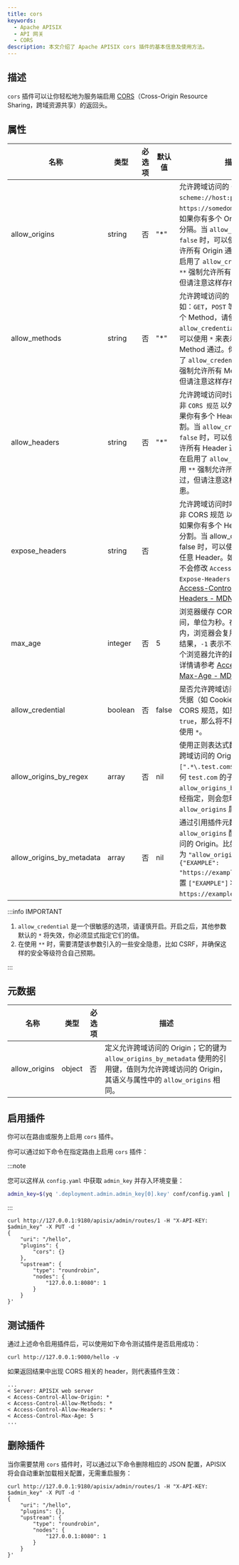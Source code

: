 ```yaml
---
title: cors
keywords:
  - Apache APISIX
  - API 网关
  - CORS
description: 本文介绍了 Apache APISIX cors 插件的基本信息及使用方法。
---
```


<!--
#
# Licensed to the Apache Software Foundation (ASF) under one or more
# contributor license agreements.  See the NOTICE file distributed with
# this work for additional information regarding copyright ownership.
# The ASF licenses this file to You under the Apache License, Version 2.0
# (the "License"); you may not use this file except in compliance with
# the License.  You may obtain a copy of the License at
#
#     http://www.apache.org/licenses/LICENSE-2.0
#
# Unless required by applicable law or agreed to in writing, software
# distributed under the License is distributed on an "AS IS" BASIS,
# WITHOUT WARRANTIES OR CONDITIONS OF ANY KIND, either express or implied.
# See the License for the specific language governing permissions and
# limitations under the License.
#
-->

## 描述

`cors` 插件可以让你轻松地为服务端启用 [CORS](https://developer.mozilla.org/en-US/docs/Web/HTTP/CORS)（Cross-Origin Resource Sharing，跨域资源共享）的返回头。

## 属性

| 名称             | 类型    | 必选项 | 默认值 | 描述                                                         |
| ---------------- | ------- | ------ | ------ | ------------------------------------------------------------ |
| allow_origins    | string  | 否   | "*"    | 允许跨域访问的 Origin，格式为 `scheme://host:port`，示例如 `https://somedomain.com:8081`。如果你有多个 Origin，请使用 `,` 分隔。当 `allow_credential` 为 `false` 时，可以使用 `*` 来表示允许所有 Origin 通过。你也可以在启用了 `allow_credential` 后使用 `**` 强制允许所有 Origin 均通过，但请注意这样存在安全隐患。 |
| allow_methods    | string  | 否   | "*"    | 允许跨域访问的 Method，比如：`GET`，`POST` 等。如果你有多个 Method，请使用 `,` 分割。当 `allow_credential` 为 `false` 时，可以使用 `*` 来表示允许所有 Method 通过。你也可以在启用了 `allow_credential` 后使用 `**` 强制允许所有 Method 都通过，但请注意这样存在安全隐患。 |
| allow_headers    | string  | 否   | "*"    | 允许跨域访问时请求方携带哪些非 `CORS 规范` 以外的 Header。如果你有多个 Header，请使用 `,` 分割。当 `allow_credential` 为 `false` 时，可以使用 `*` 来表示允许所有 Header 通过。你也可以在启用了 `allow_credential` 后使用 `**` 强制允许所有 Header 都通过，但请注意这样存在安全隐患。 |
| expose_headers   | string  | 否   |        | 允许跨域访问时响应方携带哪些非 CORS 规范 以外的 Header。如果你有多个 Header，请使用 , 分割。当 allow_credential 为 false 时，可以使用 * 来表示允许任意 Header。如果不设置，插件不会修改 `Access-Control-Expose-Headers` 头，详情请参考 [Access-Control-Expose-Headers - MDN](https://developer.mozilla.org/en-US/docs/Web/HTTP/Headers/Access-Control-Expose-Headers)。 |
| max_age          | integer | 否   | 5      | 浏览器缓存 CORS 结果的最大时间，单位为秒。在这个时间范围内，浏览器会复用上一次的检查结果，`-1` 表示不缓存。请注意各个浏览器允许的最大时间不同，详情请参考 [Access-Control-Max-Age - MDN](https://developer.mozilla.org/en-US/docs/Web/HTTP/Headers/Access-Control-Max-Age#directives)。 |
| allow_credential | boolean | 否   | false  | 是否允许跨域访问的请求方携带凭据（如 Cookie 等）。根据 CORS 规范，如果设置该选项为 `true`，那么将不能在其他属性中使用 `*`。 |
| allow_origins_by_regex | array | 否   | nil  | 使用正则表达式数组来匹配允许跨域访问的 Origin，如 `[".*\.test.com$"]` 可以匹配任何 `test.com` 的子域名。如果 `allow_origins_by_regex` 属性已经指定，则会忽略 `allow_origins` 属性。 |
| allow_origins_by_metadata | array | 否    | nil   | 通过引用插件元数据的 `allow_origins` 配置允许跨域访问的 Origin。比如当插件元数据为 `"allow_origins": {"EXAMPLE": "https://example.com"}` 时，配置 `["EXAMPLE"]` 将允许 Origin `https://example.com` 的访问。  |

:::info IMPORTANT

1. `allow_credential` 是一个很敏感的选项，请谨慎开启。开启之后，其他参数默认的 `*` 将失效，你必须显式指定它们的值。
2. 在使用 `**` 时，需要清楚该参数引入的一些安全隐患，比如 CSRF，并确保这样的安全等级符合自己预期。

:::

## 元数据

| 名称           | 类型    | 必选项  | 描述                       |
| -----------   | ------  | ------ | ------------------ |
| allow_origins | object  | 否    | 定义允许跨域访问的 Origin；它的键为 `allow_origins_by_metadata` 使用的引用键，值则为允许跨域访问的 Origin，其语义与属性中的 `allow_origins` 相同。 |

## 启用插件

你可以在路由或服务上启用 `cors` 插件。

你可以通过如下命令在指定路由上启用 `cors` 插件：

:::note

您可以这样从 `config.yaml` 中获取 `admin_key` 并存入环境变量：

```bash
admin_key=$(yq '.deployment.admin.admin_key[0].key' conf/config.yaml | sed 's/"//g')
```

:::

```shell
curl http://127.0.0.1:9180/apisix/admin/routes/1 -H "X-API-KEY: $admin_key" -X PUT -d '
{
    "uri": "/hello",
    "plugins": {
        "cors": {}
    },
    "upstream": {
        "type": "roundrobin",
        "nodes": {
            "127.0.0.1:8080": 1
        }
    }
}'
```

## 测试插件

通过上述命令启用插件后，可以使用如下命令测试插件是否启用成功：

```shell
curl http://127.0.0.1:9080/hello -v
```

如果返回结果中出现 CORS 相关的 header，则代表插件生效：

```shell
...
< Server: APISIX web server
< Access-Control-Allow-Origin: *
< Access-Control-Allow-Methods: *
< Access-Control-Allow-Headers: *
< Access-Control-Max-Age: 5
...
```

## 删除插件

当你需要禁用 `cors` 插件时，可以通过以下命令删除相应的 JSON 配置，APISIX 将会自动重新加载相关配置，无需重启服务：

```shell
curl http://127.0.0.1:9180/apisix/admin/routes/1 -H "X-API-KEY: $admin_key" -X PUT -d '
{
    "uri": "/hello",
    "plugins": {},
    "upstream": {
        "type": "roundrobin",
        "nodes": {
            "127.0.0.1:8080": 1
        }
    }
}'
```
